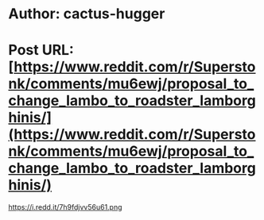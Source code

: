 # Author: cactus-hugger
# Post URL: [https://www.reddit.com/r/Superstonk/comments/mu6ewj/proposal_to_change_lambo_to_roadster_lamborghinis/](https://www.reddit.com/r/Superstonk/comments/mu6ewj/proposal_to_change_lambo_to_roadster_lamborghinis/)


https://i.redd.it/7h9fdjvv56u61.png